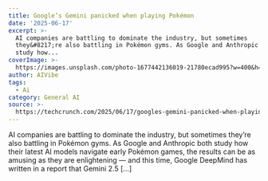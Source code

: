 ```yaml
---
title: Google’s Gemini panicked when playing Pokémon
date: '2025-06-17'
excerpt: >-
  AI companies are battling to dominate the industry, but sometimes
  they&#8217;re also battling in Pokémon gyms. As Google and Anthropic both
  study how...
coverImage: >-
  https://images.unsplash.com/photo-1677442136019-21780ecad995?w=400&h=200&fit=crop&auto=format
author: AIVibe
tags:
  - Ai
category: General AI
source: >-
  https://techcrunch.com/2025/06/17/googles-gemini-panicked-when-playing-pokemon/
---
```

AI companies are battling to dominate the industry, but sometimes they&#8217;re also battling in Pokémon gyms. As Google and Anthropic both study how their latest AI models navigate early Pokémon games, the results can be as amusing as they are enlightening &#8212; and this time, Google DeepMind has written in a report that Gemini 2.5 [&#8230;]
